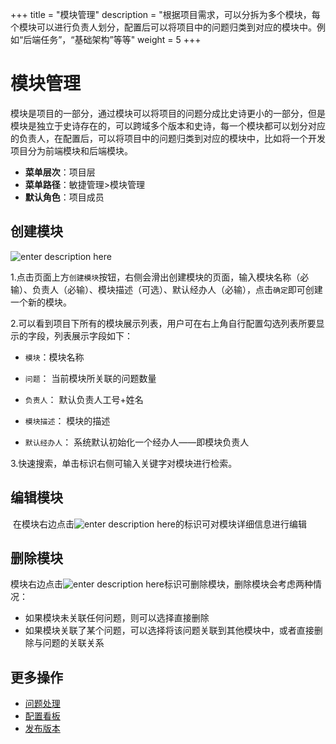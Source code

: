 ﻿+++
title = "模块管理"
description = "根据项目需求，可以分拆为多个模块，每个模块可以进行负责人划分，配置后可以将项目中的问题归类到对应的模块中。例如“后端任务”，“基础架构”等等"
weight = 5
+++

# 模块管理

模块是项目的一部分，通过模块可以将项目的问题分成比史诗更小的一部分，但是模块是独立于史诗存在的，可以跨域多个版本和史诗，每一个模块都可以划分对应的负责人，在配置后，可以将项目中的问题归类到对应的模块中，比如将一个开发项目分为前端模块和后端模块。

- **菜单层次**：项目层
- **菜单路径**：敏捷管理>模块管理
- **默认角色**：项目成员

## 创建模块

![enter description here](/docs/user-guide/agile/imge/image32.png)

1.点击页面上方`创建模块`按钮，右侧会滑出创建模块的页面，输入模块名称（必输）、负责人（必输）、模块描述（可选）、默认经办人（必输），点击`确定`即可创建一个新的模块。

2.可以看到项目下所有的模块展示列表，用户可在右上角自行配置勾选列表所要显示的字段，列表展示字段如下：

- `模块`：模块名称

- `问题`： 当前模块所关联的问题数量

- `负责人`： 默认负责人工号+姓名

- `模块描述`： 模块的描述  

- `默认经办人`： 系统默认初始化一个经办人——即模块负责人

3.快速搜索，单击标识右侧可输入关键字对模块进行检索。

## 编辑模块
 在模块右边点击![enter description here](/docs/user-guide/agile/imge/image4.png "image4")的标识可对模块详细信息进行编辑

## 删除模块 
模块右边点击![enter description here](/docs/user-guide/agile/imge/image5.png "image5")标识可删除模块，删除模块会考虑两种情况：

- 如果模块未关联任何问题，则可以选择直接删除
- 如果模块关联了某个问题，可以选择将该问题关联到其他模块中，或者直接删除与问题的关联关系


## 更多操作

- [问题处理](../issue/manage-issue)
- [配置看板](../sprint/manage-kanban)
- [发布版本](../release)
